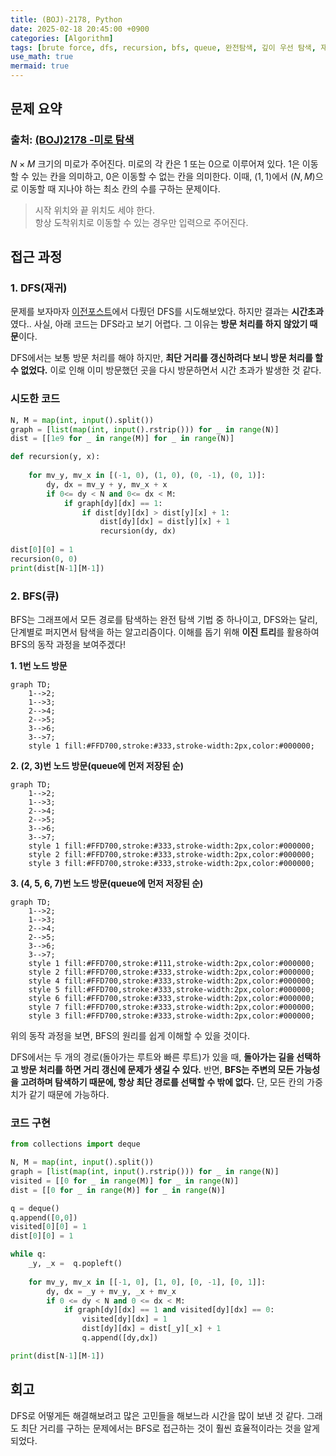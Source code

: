 ```yaml
---
title: (BOJ)-2178, Python
date: 2025-02-18 20:45:00 +0900
categories: [Algorithm]
tags: [brute force, dfs, recursion, bfs, queue, 완전탐색, 깊이 우선 탐색, 재귀, 너비 우선 탐색, 큐, 코테]     # TAG names should always be lowercase
use_math: true
mermaid: true
---
```


## **문제 요약**
### 출처: [(BOJ)2178 -미로 탐색](https://www.acmicpc.net/problem/2178)  
  
$N \times M$ 크기의 미로가 주어진다. 미로의 각 칸은 $1$ 또는 $0$으로 이루어져 있다. $1$은 이동할 수 있는 칸을 의미하고, $0$은 이동할 수 없는 칸을 의미한다. 이때, $(1, 1)$에서 $(N, M)$으로 이동할 때 지나야 하는 최소 칸의 수를 구하는 문제이다.

> 시작 위치와 끝 위치도 세야 한다.  
> 항상 도착위치로 이동할 수 있는 경우만 입력으로 주어진다. 
  
## **접근 과정**

### **1. DFS(재귀)**

문제를 보자마자 [이전포스트](https://mcw1415.github.io/posts/baekjoon-2606/)에서 다뤘던 DFS를 시도해보았다. 하지만 결과는 **시간초과**였다..  사실, 아래 코드는 DFS라고 보기 어렵다.  그 이유는 **방문 처리를 하지 않았기 때문**이다.

DFS에서는 보통 방문 처리를 해야 하지만, **최단 거리를 갱신하려다 보니 방문 처리를 할 수 없었다.**  이로 인해 이미 방문했던 곳을 다시 방문하면서 시간 초과가 발생한 것 같다.

### **시도한 코드**

```python
N, M = map(int, input().split())
graph = [list(map(int, input().rstrip())) for _ in range(N)]
dist = [[1e9 for _ in range(M)] for _ in range(N)]

def recursion(y, x):
        
    for mv_y, mv_x in [(-1, 0), (1, 0), (0, -1), (0, 1)]:
        dy, dx = mv_y + y, mv_x + x
        if 0<= dy < N and 0<= dx < M:
            if graph[dy][dx] == 1:
                if dist[dy][dx] > dist[y][x] + 1:
                    dist[dy][dx] = dist[y][x] + 1
                    recursion(dy, dx)
              
dist[0][0] = 1  
recursion(0, 0)
print(dist[N-1][M-1])
``` 

  
### **2. BFS(큐)**

BFS는 그래프에서 모든 경로를 탐색하는 완전 탐색 기법 중 하나이고, DFS와는 달리, 단계별로 퍼지면서 탐색을 하는 알고리즘이다. 이해를 돕기 위해 **이진 트리**를 활용하여 BFS의 동작 과정을 보여주겠다!

**1. 1번 노드 방문**
```mermaid
graph TD;       
    1-->2;			
    1-->3;			
    2-->4;
    2-->5;
    3-->6;
    3-->7;
    style 1 fill:#FFD700,stroke:#333,stroke-width:2px,color:#000000;
```
**2. (2, 3)번 노드 방문(queue에 먼저 저장된 순)**
```mermaid
graph TD;       
    1-->2;			
    1-->3;			
    2-->4;
    2-->5;
    3-->6;
    3-->7;
    style 1 fill:#FFD700,stroke:#333,stroke-width:2px,color:#000000;
    style 2 fill:#FFD700,stroke:#333,stroke-width:2px,color:#000000;
    style 3 fill:#FFD700,stroke:#333,stroke-width:2px,color:#000000;
```
**3. (4, 5, 6, 7)번 노드 방문(queue에 먼저 저장된 순)**
```mermaid
graph TD;       
    1-->2;			
    1-->3;			
    2-->4;
    2-->5;
    3-->6;
    3-->7;
    style 1 fill:#FFD700,stroke:#111,stroke-width:2px,color:#000000;
    style 2 fill:#FFD700,stroke:#333,stroke-width:2px,color:#000000;
    style 4 fill:#FFD700,stroke:#333,stroke-width:2px,color:#000000;
    style 5 fill:#FFD700,stroke:#333,stroke-width:2px,color:#000000;
    style 6 fill:#FFD700,stroke:#333,stroke-width:2px,color:#000000;
    style 7 fill:#FFD700,stroke:#333,stroke-width:2px,color:#000000;
    style 3 fill:#FFD700,stroke:#333,stroke-width:2px,color:#000000;
```

위의 동작 과정을 보면, BFS의 원리를 쉽게 이해할 수 있을 것이다.

DFS에서는 두 개의 경로(돌아가는 루트와 빠른 루트)가 있을 때, **돌아가는 길을 선택하고 방문 처리를 하면 거리 갱신에 문제가 생길 수 있다.**  반면, **BFS는 주변의 모든 가능성을 고려하며 탐색하기 때문에, 항상 최단 경로를 선택할 수 밖에 없다.** 단, 모든 칸의 가중치가 같기 때문에 가능하다. 


### **코드 구현**
  
```python
from collections import deque

N, M = map(int, input().split())
graph = [list(map(int, input().rstrip())) for _ in range(N)]
visited = [[0 for _ in range(M)] for _ in range(N)]
dist = [[0 for _ in range(M)] for _ in range(N)]

q = deque()
q.append([0,0])
visited[0][0] = 1
dist[0][0] = 1

while q:
    _y, _x =  q.popleft()
    
    for mv_y, mv_x in [[-1, 0], [1, 0], [0, -1], [0, 1]]:
        dy, dx = _y + mv_y, _x + mv_x
        if 0 <= dy < N and 0 <= dx < M:
            if graph[dy][dx] == 1 and visited[dy][dx] == 0:
                visited[dy][dx] = 1
                dist[dy][dx] = dist[_y][_x] + 1
                q.append([dy,dx])

print(dist[N-1][M-1])
```

## **회고**
DFS로 어떻게든 해결해보려고 많은 고민들을 해보느라 시간을 많이 보낸 것 같다. 그래도 최단 거리를 구하는 문제에서는 BFS로 접근하는 것이 훨씬 효율적이라는 것을 알게 되었다. 



